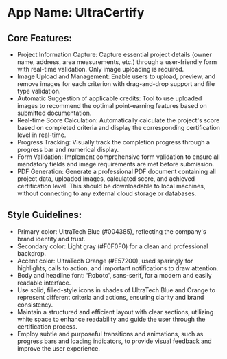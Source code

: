 # **App Name**: UltraCertify

## Core Features:

- Project Information Capture: Capture essential project details (owner name, address, area measurements, etc.) through a user-friendly form with real-time validation. Only image uploading is required.
- Image Upload and Management: Enable users to upload, preview, and remove images for each criterion with drag-and-drop support and file type validation.
- Automatic Suggestion of applicable credits: Tool to use uploaded images to recommend the optimal point-earning features based on submitted documentation.
- Real-time Score Calculation: Automatically calculate the project's score based on completed criteria and display the corresponding certification level in real-time.
- Progress Tracking: Visually track the completion progress through a progress bar and numerical display.
- Form Validation: Implement comprehensive form validation to ensure all mandatory fields and image requirements are met before submission.
- PDF Generation: Generate a professional PDF document containing all project data, uploaded images, calculated score, and achieved certification level. This should be downloadable to local machines, without connecting to any external cloud storage or databases.

## Style Guidelines:

- Primary color: UltraTech Blue (#004385), reflecting the company's brand identity and trust.
- Secondary color: Light gray (#F0F0F0) for a clean and professional backdrop.
- Accent color: UltraTech Orange (#E57200), used sparingly for highlights, calls to action, and important notifications to draw attention.
- Body and headline font: 'Roboto', sans-serif, for a modern and easily readable interface.
- Use solid, filled-style icons in shades of UltraTech Blue and Orange to represent different criteria and actions, ensuring clarity and brand consistency.
- Maintain a structured and efficient layout with clear sections, utilizing white space to enhance readability and guide the user through the certification process.
- Employ subtle and purposeful transitions and animations, such as progress bars and loading indicators, to provide visual feedback and improve the user experience.